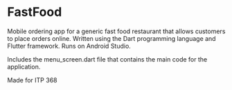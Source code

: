# FastFood
Mobile ordering app for a generic fast food restaurant that allows customers to place orders online. Written using the Dart programming language and Flutter framework. Runs on Android Studio.

Includes the menu_screen.dart file that contains the main code for the application.

Made for ITP 368
